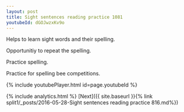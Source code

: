 ```yaml
---
layout: post
title: Sight sentences reading practice 1081
youtubeId: dGOJwzxKv9o
---
```

 
 
Helps to learn sight words and their spelling.

Opportunitiy to repeat the spelling. 

Practice spelling. 
 
Practice for spelling bee competitions. 
 
{% include youtubePlayer.html id=page.youtubeId %}
 
 
{% include analytics.html %} 
[Next]({{ site.baseurl }}{% link  split1/_posts/2016-05-28-Sight sentences reading practice 816.md%})
 
